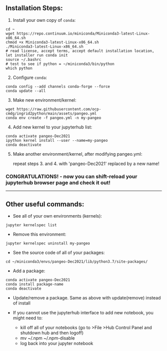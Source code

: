 ## Installation Steps:

1. Install your own copy of `conda`:

```
cd ~
wget https://repo.continuum.io/miniconda/Miniconda3-latest-Linux-x86_64.sh
chmod +x Miniconda3-latest-Linux-x86_64.sh
./Miniconda3-latest-Linux-x86_64.sh
# read license, accept terms, accept default installation location, let installer run conda init
source ~/.bashrc
# test to see if python = ~/miniconda3/bin/python
which python
```

2. Configure `conda`:

```
conda config --add channels conda-forge --force
conda update --all
```

3. Make new environment/kernel:

```
wget https://raw.githubusercontent.com/ocp-cmdg/ingrid2python/main/assets/pangeo.yml
conda env create -f pangeo.yml -n my-pangeo
```

4. Add new kernel to your jupyterhub list:

```
conda activate pangeo-Dec2021
ipython kernel install --user --name=my-pangeo
conda deactivate
```

5. Make another environment/kernel, after modifying pangeo.yml:

    repeat steps 3. and 4. with 'pangeo-Dec2021' replaced by a new name!
    
### CONGRATULATIONS! - now you can shift-reload your jupyterhub browser page and check it out!

---

## Other useful commands:

- See all of your own environments (kernels):

```
jupyter kernelspec list
```

- Remove this environment:

```
jupyter kernelspec uninstall my-pangeo
```

- See the source code of all of your packages:

```
cd ~/miniconda3/envs/pangeo-Dec2021/lib/python3.7/site-packages/
```


- Add a package:

```
conda activate pangeo-Dec2021
conda install package-name
conda deactivate
```

- Update/remove a package. Same as above with update(remove) instead of install


- If you cannot use the jupyterhub interface to add new notebook, you might need to:
  - kill off all of your notebooks (go to >File >Hub Control Panel  and shutdown hub and then logoff)
  - mv ~/.npm ~/.npm-disable
  - log back into your jupyter notebook
